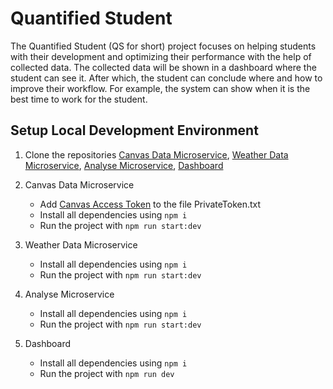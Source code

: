 # Quantified Student
The Quantified Student (QS for short) project focuses on helping students with their development and optimizing their performance with the help of collected data. The collected data will be shown in a dashboard where the student can see it. After which, the student can conclude where and how to improve their workflow. For example, the system can show when it is the best time to work for the student.

## Setup Local Development Environment
1. Clone the repositories [Canvas Data Microservice](https://github.com/quantifiedstudent/CanvasDataMicroservice), [Weather Data Microservice](https://github.com/quantifiedstudent/WeatherDataMicroservice), [Analyse Microservice](https://github.com/quantifiedstudent/AnalyseMicroservice), [Dashboard](https://github.com/quantifiedstudent/Dashboard)

2. Canvas Data Microservice
    - Add [Canvas Access Token](https://canvas.instructure.com/doc/api/file.oauth.html#manual-token-generation) to the file PrivateToken.txt
    - Install all dependencies using `npm i`
    - Run the project with `npm run start:dev`
  
3. Weather Data Microservice
    - Install all dependencies using `npm i`
    - Run the project with `npm run start:dev`
  
4. Analyse Microservice
    - Install all dependencies using `npm i`
    - Run the project with `npm run start:dev`

5. Dashboard
    - Install all dependencies using `npm i`
    - Run the project with `npm run dev`
